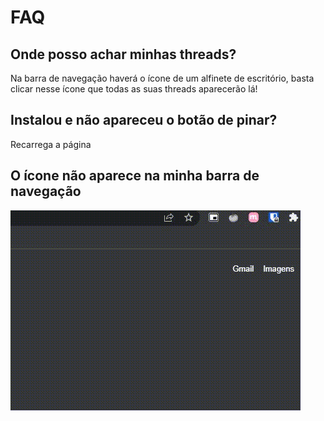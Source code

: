 # FAQ

## Onde posso achar minhas threads?

Na barra de navegação haverá o ícone de um alfinete de escritório, basta clicar nesse ícone que todas as suas threads aparecerão lá!

## Instalou e não apareceu o botão de pinar?
Recarrega a página

## O ícone não aparece na minha barra de navegação

![Pinned thread gif](FAQ.gif)